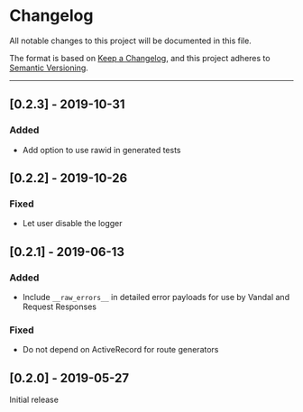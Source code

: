 # Changelog

All notable changes to this project will be documented in this file.

The format is based on [Keep a Changelog](https://keepachangelog.com/en/1.0.0/),
and this project adheres to [Semantic Versioning](https://semver.org/spec/v2.0.0.html).

---

## [0.2.3] - 2019-10-31
### Added
- Add option to use rawid in generated tests

## [0.2.2] - 2019-10-26
### Fixed
- Let user disable the logger

## [0.2.1] - 2019-06-13
### Added
- Include `__raw_errors__` in detailed error payloads for use by Vandal and Request Responses

### Fixed
- Do not depend on ActiveRecord for route generators

## [0.2.0] - 2019-05-27

Initial release
